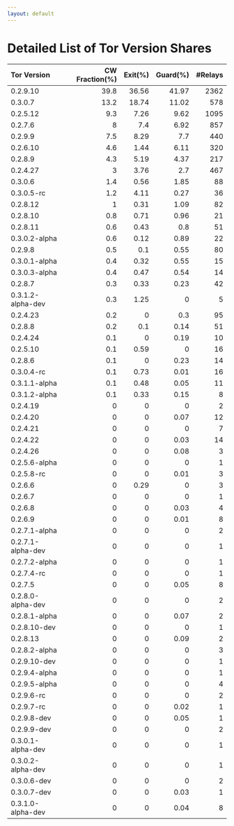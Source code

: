 ```yaml
---
layout: default
---
```



# Detailed List of Tor Version Shares

| Tor Version       |   CW Fraction(%) |   Exit(%) |   Guard(%) |   #Relays |
|:------------------|-----------------:|----------:|-----------:|----------:|
| 0.2.9.10          |             39.8 |     36.56 |      41.97 |      2362 |
| 0.3.0.7           |             13.2 |     18.74 |      11.02 |       578 |
| 0.2.5.12          |              9.3 |      7.26 |       9.62 |      1095 |
| 0.2.7.6           |              8   |      7.4  |       6.92 |       857 |
| 0.2.9.9           |              7.5 |      8.29 |       7.7  |       440 |
| 0.2.6.10          |              4.6 |      1.44 |       6.11 |       320 |
| 0.2.8.9           |              4.3 |      5.19 |       4.37 |       217 |
| 0.2.4.27          |              3   |      3.76 |       2.7  |       467 |
| 0.3.0.6           |              1.4 |      0.56 |       1.85 |        88 |
| 0.3.0.5-rc        |              1.2 |      4.11 |       0.27 |        36 |
| 0.2.8.12          |              1   |      0.31 |       1.09 |        82 |
| 0.2.8.10          |              0.8 |      0.71 |       0.96 |        21 |
| 0.2.8.11          |              0.6 |      0.43 |       0.8  |        51 |
| 0.3.0.2-alpha     |              0.6 |      0.12 |       0.89 |        22 |
| 0.2.9.8           |              0.5 |      0.1  |       0.55 |        80 |
| 0.3.0.1-alpha     |              0.4 |      0.32 |       0.55 |        15 |
| 0.3.0.3-alpha     |              0.4 |      0.47 |       0.54 |        14 |
| 0.2.8.7           |              0.3 |      0.33 |       0.23 |        42 |
| 0.3.1.2-alpha-dev |              0.3 |      1.25 |       0    |         5 |
| 0.2.4.23          |              0.2 |      0    |       0.3  |        95 |
| 0.2.8.8           |              0.2 |      0.1  |       0.14 |        51 |
| 0.2.4.24          |              0.1 |      0    |       0.19 |        10 |
| 0.2.5.10          |              0.1 |      0.59 |       0    |        16 |
| 0.2.8.6           |              0.1 |      0    |       0.23 |        14 |
| 0.3.0.4-rc        |              0.1 |      0.73 |       0.01 |        16 |
| 0.3.1.1-alpha     |              0.1 |      0.48 |       0.05 |        11 |
| 0.3.1.2-alpha     |              0.1 |      0.33 |       0.15 |         8 |
| 0.2.4.19          |              0   |      0    |       0    |         2 |
| 0.2.4.20          |              0   |      0    |       0.07 |        12 |
| 0.2.4.21          |              0   |      0    |       0    |         7 |
| 0.2.4.22          |              0   |      0    |       0.03 |        14 |
| 0.2.4.26          |              0   |      0    |       0.08 |         3 |
| 0.2.5.6-alpha     |              0   |      0    |       0    |         1 |
| 0.2.5.8-rc        |              0   |      0    |       0.01 |         3 |
| 0.2.6.6           |              0   |      0.29 |       0    |         3 |
| 0.2.6.7           |              0   |      0    |       0    |         1 |
| 0.2.6.8           |              0   |      0    |       0.03 |         4 |
| 0.2.6.9           |              0   |      0    |       0.01 |         8 |
| 0.2.7.1-alpha     |              0   |      0    |       0    |         2 |
| 0.2.7.1-alpha-dev |              0   |      0    |       0    |         1 |
| 0.2.7.2-alpha     |              0   |      0    |       0    |         1 |
| 0.2.7.4-rc        |              0   |      0    |       0    |         1 |
| 0.2.7.5           |              0   |      0    |       0.05 |         8 |
| 0.2.8.0-alpha-dev |              0   |      0    |       0    |         2 |
| 0.2.8.1-alpha     |              0   |      0    |       0.07 |         2 |
| 0.2.8.10-dev      |              0   |      0    |       0    |         1 |
| 0.2.8.13          |              0   |      0    |       0.09 |         2 |
| 0.2.8.2-alpha     |              0   |      0    |       0    |         3 |
| 0.2.9.10-dev      |              0   |      0    |       0    |         1 |
| 0.2.9.4-alpha     |              0   |      0    |       0    |         1 |
| 0.2.9.5-alpha     |              0   |      0    |       0    |         4 |
| 0.2.9.6-rc        |              0   |      0    |       0    |         2 |
| 0.2.9.7-rc        |              0   |      0    |       0.02 |         1 |
| 0.2.9.8-dev       |              0   |      0    |       0.05 |         1 |
| 0.2.9.9-dev       |              0   |      0    |       0    |         2 |
| 0.3.0.1-alpha-dev |              0   |      0    |       0    |         1 |
| 0.3.0.2-alpha-dev |              0   |      0    |       0    |         1 |
| 0.3.0.6-dev       |              0   |      0    |       0    |         2 |
| 0.3.0.7-dev       |              0   |      0    |       0.03 |         1 |
| 0.3.1.0-alpha-dev |              0   |      0    |       0.04 |         8 |